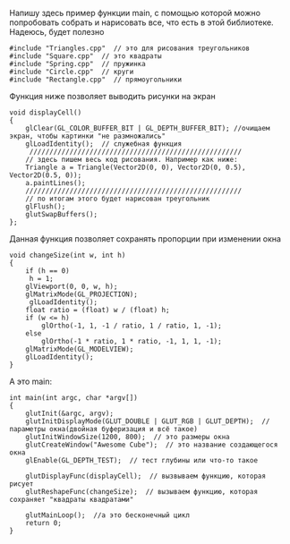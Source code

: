 Напишу здесь пример функции main, с помощью которой можно попробовать собрать и нарисовать все, что есть в этой библиотеке.
Надеюсь, будет полезно

    #include "Triangles.cpp"  // это для рисования треугольников
    #include "Square.cpp"  // это квадраты
    #include "Spring.cpp"  // пружинка
    #include "Circle.cpp"  // круги
    #include "Rectangle.cpp"  // прямоугольники
Функция ниже позволяет выводить рисунки на экран

    void displayCell()
    {
        glClear(GL_COLOR_BUFFER_BIT | GL_DEPTH_BUFFER_BIT); //очищаем экран, чтобы картинки "не размножались"
        glLoadIdentity();  // служебная функция
         /////////////////////////////////////////////////////
        // здесь пишем весь код рисования. Например как ниже:
        Triangle a = Triangle(Vector2D(0, 0), Vector2D(0, 0.5), Vector2D(0.5, 0));
        a.paintLines();
        //////////////////////////////////////////////////////
        // по итогам этого будет нарисован треугольник
        glFlush();
        glutSwapBuffers();
    };

Данная функция позволяет сохранять пропорции при изменении окна

    void changeSize(int w, int h)
    {
        if (h == 0)
         h = 1;
        glViewport(0, 0, w, h);
        glMatrixMode(GL_PROJECTION);
         glLoadIdentity();
        float ratio = (float) w / (float) h;
        if (w <= h)
            glOrtho(-1, 1, -1 / ratio, 1 / ratio, 1, -1);
        else
            glOrtho(-1 * ratio, 1 * ratio, -1, 1, 1, -1);
        glMatrixMode(GL_MODELVIEW);
        glLoadIdentity();
    }
А это main:

    int main(int argc, char *argv[])
    {
        glutInit(&argc, argv);
        glutInitDisplayMode(GLUT_DOUBLE | GLUT_RGB | GLUT_DEPTH);  // параметры окна(двойная буферизация и всё такое)
        glutInitWindowSize(1200, 800);  // это размеры окна
        glutCreateWindow("Awesome Cube");  // это название создающегося окна
        glEnable(GL_DEPTH_TEST);  // тест глубины или что-то такое

        glutDisplayFunc(displayCell);  // вызвываем функцию, которая рисует
        glutReshapeFunc(changeSize);  // вызываем функцию, которая сохраняет "квадраты квадратами"

        glutMainLoop();  //а это бесконечный цикл
        return 0;
    }
